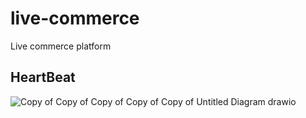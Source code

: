 # live-commerce

Live commerce platform

## HeartBeat

![Copy of Copy of Copy of Copy of Copy of Untitled Diagram drawio](https://github.com/jrhe123/live-commerce/assets/17329299/05ed2731-5706-4e78-9d41-e9e517435d08)
